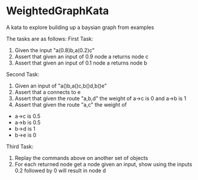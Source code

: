 # WeightedGraphKata
A kata to explore building up a baysian graph from examples

The tasks are as follows:
First Task:
1. Given the input "a(0.8)b,a(0.2)c"
2. Assert that given an input of 0.9 node a returns node c
3. Assert that given an input of 0.1 node a returns node b


Second Task:
1. Given an input of "a()b,a()c,b()d,b()e"
2. Assert that a connects to e
3. Assert that given the route "a,b,d" the weight of a->c is 0 and a->b is 1
3. Assert that given the route "a,c" the weight of
  - a->c is 0.5
  - a->b is 0.5
  - b->d is 1
  - b->e is 0

Third Task:
1. Replay the commands above on another set of objects
2. For each returned node get a node given an input, show using the inputs 0.2 followed by 0 will result in node d
